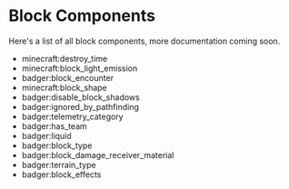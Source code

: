 # Block Components

Here's a list of all block components, more documentation coming soon.

-   minecraft:destroy_time
-   minecraft:block_light_emission
-   badger:block_encounter
-   minecraft:block_shape
-   badger:disable_block_shadows
-   badger:ignored_by_pathfinding
-   badger:telemetry_category
-   badger:has_team
-   badger:liquid
-   badger:block_type
-   badger:block_damage_receiver_material
-   badger:terrain_type
-   badger:block_effects
